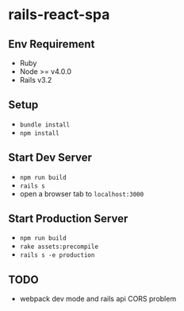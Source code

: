 # rails-react-spa

## Env Requirement

- Ruby
- Node >= v4.0.0
- Rails v3.2

## Setup

- `bundle install`
- `npm install`

## Start Dev Server

- `npm run build`
- `rails s`
- open a browser tab to `localhost:3000`

## Start Production Server

- `npm run build`
- `rake assets:precompile`
- `rails s -e production`

## TODO

- webpack dev mode and rails api CORS problem
